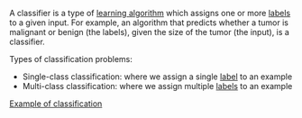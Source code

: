 A classifier is a type of [learning algorithm](machine-learning) which assigns one or more [labels](labels) to a given input. For example, an algorithm that predicts whether a tumor is malignant or benign (the labels), given the size of the tumor (the input), is a classifier.

Types of classification problems:

* Single-class classification: where we assign a single [label](labels) to an example
* Multi-class classification: where we assign multiple [labels](labels) to an example

[Example of classification](classification-example)

